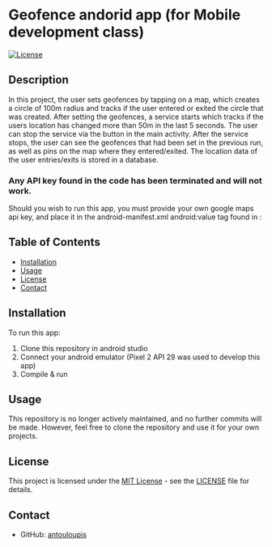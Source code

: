 # Geofence andorid app (for Mobile development class)

[![License](https://img.shields.io/badge/License-MIT-blue.svg)](https://opensource.org/licenses/MIT)

## Description

In this project, the user sets geofences by tapping on a map, which creates a circle of 100m radius and tracks if the user entered or exited the circle that was created.
After setting the geofences, a service starts which tracks if the users location has changed more than 50m in the last 5 seconds.
The user can stop the service via the button in the main activity. 
After the service stops, the user can see the geofences that had been set in the previous run, as well as pins on the map where they entered/exited.
The location data of the user entries/exits is stored in a database.

### Any API key found in the code has been terminated and will not work.
Should you wish to run this app, you must provide your own google maps api key, and place it in the android-manifest.xml android:value tag found in :
<meta-data
            android:name="com.google.android.geo.API_KEY"
            android:value="Your-Maps-Api-Key" />


## Table of Contents

- [Installation](#installation)
- [Usage](#usage)
- [License](#license)
- [Contact](#contact)

## Installation

To run this app:
1. Clone this repository in android studio
2. Connect your android emulator (Pixel 2 API 29 was used to develop this app)
3. Compile & run

## Usage

This repository is no longer actively maintained, and no further commits will be made. However, feel free to clone the repository and use it for your own projects.

## License

This project is licensed under the [MIT License](https://opensource.org/licenses/MIT) - see the [LICENSE](LICENSE) file for details.

## Contact

- GitHub: [antouloupis](https://github.com/antouloupis)
